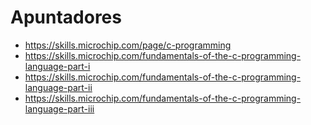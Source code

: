 # Apuntadores


* https://skills.microchip.com/page/c-programming
* https://skills.microchip.com/fundamentals-of-the-c-programming-language-part-i
* https://skills.microchip.com/fundamentals-of-the-c-programming-language-part-ii
* https://skills.microchip.com/fundamentals-of-the-c-programming-language-part-iii

